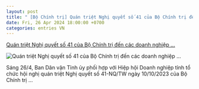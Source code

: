 ```yaml
---
layout: post
title: " [Bộ Chính trị] Quán triệt Nghị quyết số 41 của Bộ Chính trị đến các doanh nghiệp ..."
date: Fri, 26 Apr 2024 18:00:00 +0700
categories: entries VN
---
```

[Quán triệt Nghị quyết số 41 của Bộ Chính trị đến các doanh nghiệp ...](https://baoninhbinh.org.vn/quan-triet-nghi-quyet-so-41-cua-bo-chinh-tri-den-cac-doanh/d20240426120153243.htm)

![Quán triệt Nghị quyết số 41 của Bộ Chính trị đến các doanh nghiệp ...](http://img.baoninhbinh.org.vn/DATA/ARTICLES/2024/4/26/41-164f5.jpg)

Sáng 26/4, Ban Dân vận Tỉnh ủy phối hợp với Hiệp hội Doanh nghiệp tỉnh tổ chức hội nghị quán triệt Nghị quyết số 41-NQ/TW ngày 10/10/2023 của Bộ Chính trị ...

